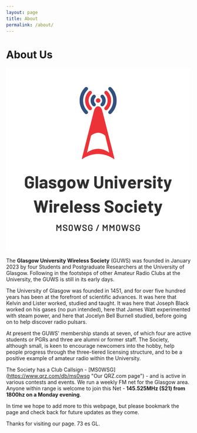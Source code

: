 ```yaml
---
layout: page
title: About
permalink: /about/
---
```


# About Us

![The GUWS logo](/images/logo.png)

The **Glasgow University Wireless Society** (GUWS) was founded in January 2023 by four Students and Postgraduate Researchers at the University of Glasgow. Following in the footsteps of other Amateur Radio Clubs at the University, the GUWS is still in its early days.

The University of Glasgow was founded in 1451, and for over five hundred years has been at the forefront of scientific advances. It was here that Kelvin and Lister worked, studied and taught. It was here that Joseph Black worked on his gases (no pun intended), here that James Watt experimented with steam power, and here that Jocelyn Bell Burnell studied, before going on to help discover radio pulsars.

At present the GUWS' membership stands at seven, of which four are active students or PGRs and three are alumni or former staff. The Society, although small, is keen to encourage newcomers into the hobby, help people progress through the three-tiered licensing structure, and to be a positive example of amateur radio within the University.

The Society has a Club Callsign - [MS0WSG] (https://www.qrz.com/db/ms0wsg "Our QRZ.com page") - and is active in various contests and events. We run a weekly FM net for the Glasgow area. Anyone within range is welcome to join this Net - **145.525MHz (S21) from 1800hz on a Monday evening**.

In time we hope to add more to this webpage, but please bookmark the page and check back for future updates as they come.

Thanks for visiting our page. 73 es GL.